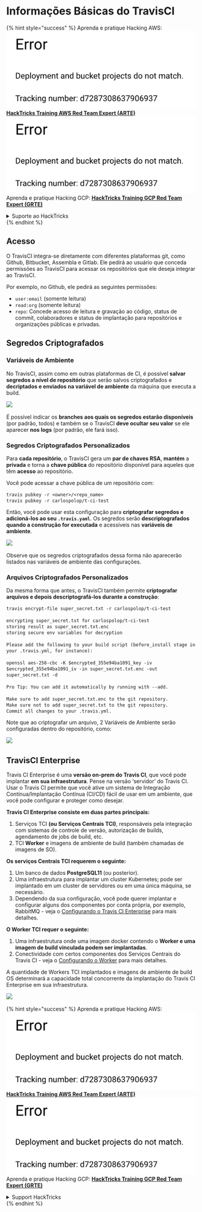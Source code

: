 # Informações Básicas do TravisCI

{% hint style="success" %}
Aprenda e pratique Hacking AWS:<img src="../../.gitbook/assets/image (1) (1).png" alt="" data-size="line">[**HackTricks Training AWS Red Team Expert (ARTE)**](https://training.hacktricks.xyz/courses/arte)<img src="../../.gitbook/assets/image (1) (1).png" alt="" data-size="line">\
Aprenda e pratique Hacking GCP: <img src="../../.gitbook/assets/image (2).png" alt="" data-size="line">[**HackTricks Training GCP Red Team Expert (GRTE)**<img src="../../.gitbook/assets/image (2).png" alt="" data-size="line">](https://training.hacktricks.xyz/courses/grte)

<details>

<summary>Suporte ao HackTricks</summary>

* Confira os [**planos de assinatura**](https://github.com/sponsors/carlospolop)!
* **Junte-se ao** 💬 [**grupo do Discord**](https://discord.gg/hRep4RUj7f) ou ao [**grupo do telegram**](https://t.me/peass) ou **siga**-nos no **Twitter** 🐦 [**@hacktricks\_live**](https://twitter.com/hacktricks\_live)**.**
* **Compartilhe truques de hacking enviando PRs para o** [**HackTricks**](https://github.com/carlospolop/hacktricks) e [**HackTricks Cloud**](https://github.com/carlospolop/hacktricks-cloud) repositórios do github.

</details>
{% endhint %}

## Acesso

O TravisCI integra-se diretamente com diferentes plataformas git, como Github, Bitbucket, Assembla e Gitlab. Ele pedirá ao usuário que conceda permissões ao TravisCI para acessar os repositórios que ele deseja integrar ao TravisCI.

Por exemplo, no Github, ele pedirá as seguintes permissões:

* `user:email` (somente leitura)
* `read:org` (somente leitura)
* `repo`: Concede acesso de leitura e gravação ao código, status de commit, colaboradores e status de implantação para repositórios e organizações públicas e privadas.

## Segredos Criptografados

### Variáveis de Ambiente

No TravisCI, assim como em outras plataformas de CI, é possível **salvar segredos a nível de repositório** que serão salvos criptografados e **decriptados e enviados na variável de ambiente** da máquina que executa a build.

![](<../../.gitbook/assets/image (203).png>)

É possível indicar os **branches aos quais os segredos estarão disponíveis** (por padrão, todos) e também se o TravisCI **deve ocultar seu valor** se ele aparecer **nos logs** (por padrão, ele fará isso).

### Segredos Criptografados Personalizados

Para **cada repositório**, o TravisCI gera um **par de chaves RSA**, **mantém** a **privada** e torna a **chave pública** do repositório disponível para aqueles que têm **acesso** ao repositório.

Você pode acessar a chave pública de um repositório com:
```
travis pubkey -r <owner>/<repo_name>
travis pubkey -r carlospolop/t-ci-test
```
Então, você pode usar esta configuração para **criptografar segredos e adicioná-los ao seu `.travis.yaml`**. Os segredos serão **descriptografados quando a construção for executada** e acessíveis nas **variáveis de ambiente**.

![](<../../.gitbook/assets/image (139).png>)

Observe que os segredos criptografados dessa forma não aparecerão listados nas variáveis de ambiente das configurações.

### Arquivos Criptografados Personalizados

Da mesma forma que antes, o TravisCI também permite **criptografar arquivos e depois descriptografá-los durante a construção**:
```
travis encrypt-file super_secret.txt -r carlospolop/t-ci-test

encrypting super_secret.txt for carlospolop/t-ci-test
storing result as super_secret.txt.enc
storing secure env variables for decryption

Please add the following to your build script (before_install stage in your .travis.yml, for instance):

openssl aes-256-cbc -K $encrypted_355e94ba1091_key -iv $encrypted_355e94ba1091_iv -in super_secret.txt.enc -out super_secret.txt -d

Pro Tip: You can add it automatically by running with --add.

Make sure to add super_secret.txt.enc to the git repository.
Make sure not to add super_secret.txt to the git repository.
Commit all changes to your .travis.yml.
```
Note que ao criptografar um arquivo, 2 Variáveis de Ambiente serão configuradas dentro do repositório, como:

![](<../../.gitbook/assets/image (170).png>)

## TravisCI Enterprise

Travis CI Enterprise é uma **versão on-prem do Travis CI**, que você pode implantar **em sua infraestrutura**. Pense na versão ‘servidor’ do Travis CI. Usar o Travis CI permite que você ative um sistema de Integração Contínua/Implantação Contínua (CI/CD) fácil de usar em um ambiente, que você pode configurar e proteger como desejar.

**Travis CI Enterprise consiste em duas partes principais:**

1. Serviços TCI **(ou Serviços Centrais TCI)**, responsáveis pela integração com sistemas de controle de versão, autorização de builds, agendamento de jobs de build, etc.
2. TCI **Worker** e imagens de ambiente de build (também chamadas de imagens de SO).

**Os serviços Centrais TCI requerem o seguinte:**

1. Um banco de dados **PostgreSQL11** (ou posterior).
2. Uma infraestrutura para implantar um cluster Kubernetes; pode ser implantado em um cluster de servidores ou em uma única máquina, se necessário.
3. Dependendo da sua configuração, você pode querer implantar e configurar alguns dos componentes por conta própria, por exemplo, RabbitMQ - veja o [Configurando o Travis CI Enterprise](https://docs.travis-ci.com/user/enterprise/tcie-3.x-setting-up-travis-ci-enterprise/) para mais detalhes.

**O Worker TCI requer o seguinte:**

1. Uma infraestrutura onde uma imagem docker contendo o **Worker e uma imagem de build vinculada podem ser implantadas**.
2. Conectividade com certos componentes dos Serviços Centrais do Travis CI - veja o [Configurando o Worker](https://docs.travis-ci.com/user/enterprise/setting-up-worker/) para mais detalhes.

A quantidade de Workers TCI implantados e imagens de ambiente de build OS determinará a capacidade total concorrente da implantação do Travis CI Enterprise em sua infraestrutura.

![](<../../.gitbook/assets/image (199).png>)

{% hint style="success" %}
Aprenda e pratique Hacking AWS:<img src="../../.gitbook/assets/image (1) (1).png" alt="" data-size="line">[**HackTricks Training AWS Red Team Expert (ARTE)**](https://training.hacktricks.xyz/courses/arte)<img src="../../.gitbook/assets/image (1) (1).png" alt="" data-size="line">\
Aprenda e pratique Hacking GCP: <img src="../../.gitbook/assets/image (2).png" alt="" data-size="line">[**HackTricks Training GCP Red Team Expert (GRTE)**<img src="../../.gitbook/assets/image (2).png" alt="" data-size="line">](https://training.hacktricks.xyz/courses/grte)

<details>

<summary>Support HackTricks</summary>

* Confira os [**planos de assinatura**](https://github.com/sponsors/carlospolop)!
* **Junte-se ao** 💬 [**grupo do Discord**](https://discord.gg/hRep4RUj7f) ou ao [**grupo do telegram**](https://t.me/peass) ou **siga**-nos no **Twitter** 🐦 [**@hacktricks\_live**](https://twitter.com/hacktricks\_live)**.**
* **Compartilhe truques de hacking enviando PRs para os repositórios do** [**HackTricks**](https://github.com/carlospolop/hacktricks) e [**HackTricks Cloud**](https://github.com/carlospolop/hacktricks-cloud).

</details>
{% endhint %}
